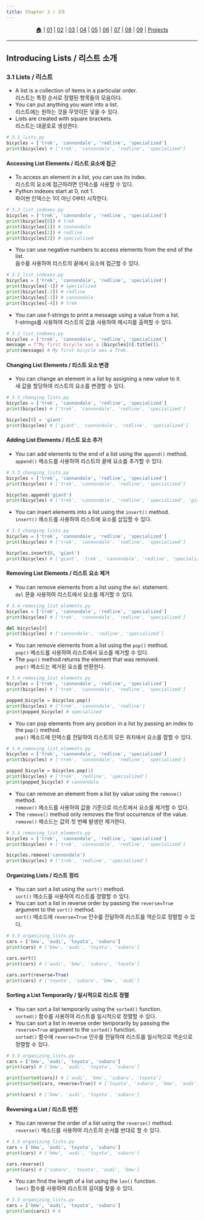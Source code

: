 ```yaml
---
title: Chapter 3 / 3과
---
```


<p id="menu" align="center">
  <a href="https://2023-aaronkr.github.io/python-crash-course" title="Home">🏠</a> |
  <a href="lessons/01.html" title="Getting Started / 시작하기">01</a> |
  <a href="lessons/02.html" title="Variables & Data Types / 변수와 데이터 타입">02</a> |
  <a href="lessons/03.html" title="Lists 1 / 리스트 1">03</a> |
  <a href="lessons/04.html" title="Lists 2 / 리스트 2">04</a> |
  <a href="lessons/05.html" title="If Statements / 조건문">05</a> |
  <a href="lessons/06.html" title="Dictionaries / 사전">06</a> |
  <a href="lessons/07.html" title="User Input / 사용자 입력">07</a> |
  <a href="lessons/08.html" title="Functions / 함수">08</a> |
  <a href="lessons/09.html" title="Classes / 클래스">09</a> | 
  <a href="https://github.com/aaronkr-courses/PyProject" title="Projects / 프로젝트">Projects</a>
</p>

---

## Introducing Lists / 리스트 소개

### 3.1 Lists / 리스트

- A list is a collection of items in a particular order.<br>
  리스트는 특정 순서로 정렬된 항목들의 모음이다.
- You can put anything you want into a list.<br>
  리스트에는 원하는 것을 무엇이든 넣을 수 있다.
- Lists are created with square brackets.<br>
  리스트는 대괄호로 생성한다.

```python
# 3.1_lists.py
bicycles = ['trek', 'cannondale', 'redline', 'specialized']
print(bicycles) # ['trek', 'cannondale', 'redline', 'specialized']
```

#### Accessing List Elements / 리스트 요소에 접근

- To access an element in a list, you can use its index.<br>
  리스트의 요소에 접근하려면 인덱스를 사용할 수 있다.
- Python indexes start at 0, not 1.<br>
  파이썬 인덱스는 1이 아닌 0부터 시작한다.

```python
# 3.2_list_indexes.py
bicycles = ['trek', 'cannondale', 'redline', 'specialized']
print(bicycles[0]) # trek
print(bicycles[1]) # cannondale
print(bicycles[2]) # redline
print(bicycles[3]) # specialized
```

- You can use negative numbers to access elements from the end of the list.<br>
  음수를 사용하여 리스트의 끝에서 요소에 접근할 수 있다.

```python
# 3.2_list_indexes.py
bicycles = ['trek', 'cannondale', 'redline', 'specialized']
print(bicycles[-1]) # specialized
print(bicycles[-2]) # redline
print(bicycles[-3]) # cannondale
print(bicycles[-4]) # trek
```

- You can use f-strings to print a message using a value from a list.<br>
  f-strings를 사용하여 리스트의 값을 사용하여 메시지를 출력할 수 있다.

```python
# 3.2_list_indexes.py
bicycles = ['trek', 'cannondale', 'redline', 'specialized']
message = f"My first bicycle was a {bicycles[0].title()}."
print(message) # My first bicycle was a Trek.
```

#### Changing List Elements / 리스트 요소 변경

- You can change an element in a list by assigning a new value to it.<br>
  새 값을 할당하여 리스트의 요소를 변경할 수 있다.

```python
# 3.3_changing_lists.py
bicycles = ['trek', 'cannondale', 'redline', 'specialized']
print(bicycles) # ['trek', 'cannondale', 'redline', 'specialized']

bicycles[0] = 'giant'
print(bicycles) # ['giant', 'cannondale', 'redline', 'specialized']
```

#### Adding List Elements / 리스트 요소 추가

- You can add elements to the end of a list using the `append()` method.<br>
  `append()` 메소드를 사용하여 리스트의 끝에 요소를 추가할 수 있다.

```python
# 3.3_changing_lists.py
bicycles = ['trek', 'cannondale', 'redline', 'specialized']
print(bicycles) # ['trek', 'cannondale', 'redline', 'specialized']

bicycles.append('giant')
print(bicycles) # ['trek', 'cannondale', 'redline', 'specialized', 'giant']
```

- You can insert elements into a list using the `insert()` method.<br>
  `insert()` 메소드를 사용하여 리스트에 요소를 삽입할 수 있다.

```python
# 3.3_changing_lists.py
bicycles = ['trek', 'cannondale', 'redline', 'specialized']
print(bicycles) # ['trek', 'cannondale', 'redline', 'specialized']

bicycles.insert(0, 'giant')
print(bicycles) # ['giant', 'trek', 'cannondale', 'redline', 'specialized']
```

#### Removing List Elements / 리스트 요소 제거

- You can remove elements from a list using the `del` statement.<br>
  `del` 문을 사용하여 리스트에서 요소를 제거할 수 있다.

```python
# 3.4_removing_list_elements.py
bicycles = ['trek', 'cannondale', 'redline', 'specialized']
print(bicycles) # ['trek', 'cannondale', 'redline', 'specialized']

del bicycles[0]
print(bicycles) # ['cannondale', 'redline', 'specialized']
```

- You can remove elements from a list using the `pop()` method.<br>
  `pop()` 메소드를 사용하여 리스트에서 요소를 제거할 수 있다.
- The `pop()` method returns the element that was removed.<br>
  `pop()` 메소드는 제거된 요소를 반환한다.

```python
# 3.4_removing_list_elements.py
bicycles = ['trek', 'cannondale', 'redline', 'specialized']
print(bicycles) # ['trek', 'cannondale', 'redline', 'specialized']

popped_bicycle = bicycles.pop()
print(bicycles) # ['trek', 'cannondale', 'redline']
print(popped_bicycle) # specialized
```

- You can pop elements from any position in a list by passing an index to the `pop()` method.<br>
  `pop()` 메소드에 인덱스를 전달하여 리스트의 모든 위치에서 요소를 팝할 수 있다.

```python
# 3.4_removing_list_elements.py
bicycles = ['trek', 'cannondale', 'redline', 'specialized']
print(bicycles) # ['trek', 'cannondale', 'redline', 'specialized']

popped_bicycle = bicycles.pop(1)
print(bicycles) # ['trek', 'redline', 'specialized']
print(popped_bicycle) # cannondale
```

- You can remove an element from a list by value using the `remove()` method.<br>
  `remove()` 메소드를 사용하여 값을 기준으로 리스트에서 요소를 제거할 수 있다.
- The `remove()` method only removes the first occurrence of the value.<br>
  `remove()` 메소드는 값의 첫 번째 발생만 제거한다.

```python
# 3.4_removing_list_elements.py
bicycles = ['trek', 'cannondale', 'redline', 'specialized']
print(bicycles) # ['trek', 'cannondale', 'redline', 'specialized']

bicycles.remove('cannondale')
print(bicycles) # ['trek', 'redline', 'specialized']
```

#### Organizing Lists / 리스트 정리

- You can sort a list using the `sort()` method.<br>
  `sort()` 메소드를 사용하여 리스트를 정렬할 수 있다.
- You can sort a list in reverse order by passing the `reverse=True` argument to the `sort()` method.<br>
  `sort()` 메소드에 `reverse=True` 인수를 전달하여 리스트를 역순으로 정렬할 수 있다.

```python
# 3.5_organizing_lists.py
cars = ['bmw', 'audi', 'toyota', 'subaru']
print(cars) # ['bmw', 'audi', 'toyota', 'subaru']

cars.sort()
print(cars) # ['audi', 'bmw', 'subaru', 'toyota']

cars.sort(reverse=True)
print(cars) # ['toyota', 'subaru', 'bmw', 'audi']
```

#### Sorting a List Temporarily / 일시적으로 리스트 정렬

- You can sort a list temporarily using the `sorted()` function.<br>
  `sorted()` 함수를 사용하여 리스트를 일시적으로 정렬할 수 있다.
- You can sort a list in reverse order temporarily by passing the `reverse=True` argument to the `sorted()` function.<br>
  `sorted()` 함수에 `reverse=True` 인수를 전달하여 리스트를 일시적으로 역순으로 정렬할 수 있다.

```python
# 3.5_organizing_lists.py
cars = ['bmw', 'audi', 'toyota', 'subaru']
print(cars) # ['bmw', 'audi', 'toyota', 'subaru']

print(sorted(cars)) # ['audi', 'bmw', 'subaru', 'toyota']
print(sorted(cars, reverse=True)) # ['toyota', 'subaru', 'bmw', 'audi']

print(cars) # ['bmw', 'audi', 'toyota', 'subaru']
```

#### Reversing a List / 리스트 반전

- You can reverse the order of a list using the `reverse()` method.<br>
  `reverse()` 메소드를 사용하여 리스트의 순서를 반대로 할 수 있다.

```python
# 3.5_organizing_lists.py
cars = ['bmw', 'audi', 'toyota', 'subaru']
print(cars) # ['bmw', 'audi', 'toyota', 'subaru']

cars.reverse()
print(cars) # ['subaru', 'toyota', 'audi', 'bmw']
```

- You can find the length of a list using the `len()` function.<br>
  `len()` 함수를 사용하여 리스트의 길이를 찾을 수 있다.

```python
# 3.5_organizing_lists.py
cars = ['bmw', 'audi', 'toyota', 'subaru']
print(len(cars)) # 4
```
